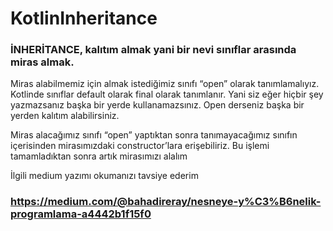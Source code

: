 # KotlinInheritance


### İNHERİTANCE, kalıtım almak yani bir nevi sınıflar arasında miras almak.

Miras alabilmemiz için almak istediğimiz sınıfı “open” olarak tanımlamalıyız. Kotlinde sınıflar default olarak final olarak tanımlanır. Yani siz eğer hiçbir şey yazmazsanız başka bir yerde kullanamazsınız. Open derseniz başka bir yerden kalıtım alabilirsiniz.

Miras alacağımız sınıfı “open” yaptıktan sonra tanımayacağımız sınıfın içerisinden mirasımızdaki constructor’lara erişebiliriz. Bu işlemi tamamladıktan sonra artık mirasımızı alalım

İlgili medium yazımı okumanızı tavsiye ederim
### https://medium.com/@bahadireray/nesneye-y%C3%B6nelik-programlama-a4442b1f15f0
